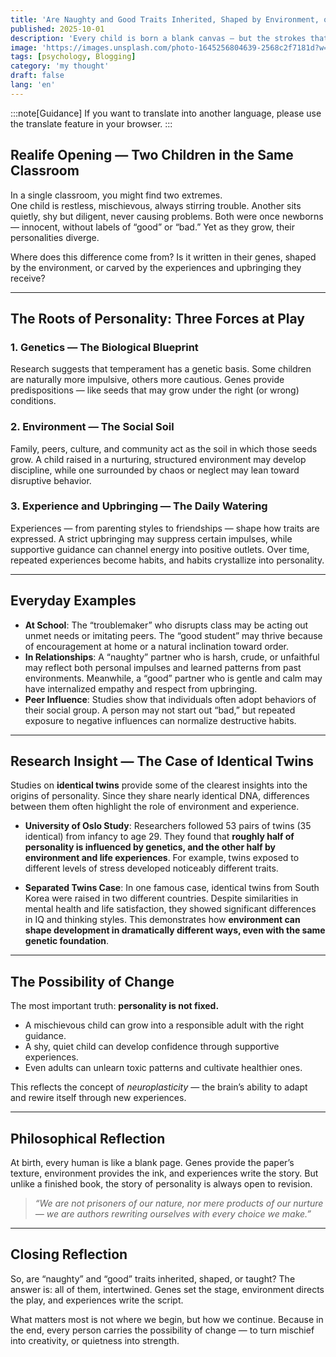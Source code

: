 ```yaml
---
title: 'Are Naughty and Good Traits Inherited, Shaped by Environment, or Formed Through Experience?'
published: 2025-10-01
description: 'Every child is born a blank canvas — but the strokes that paint their character come from many hands.'
image: 'https://images.unsplash.com/photo-1645256804639-2568c2f7181d?w=600&auto=format&fit=crop&q=60&ixlib=rb-4.1.0&ixid=M3wxMjA3fDB8MHxzZWFyY2h8Mjh8fG5hdWdodHl8ZW58MHx8MHx8fDA%3D'
tags: [psychology, Blogging]
category: 'my thought'
draft: false 
lang: 'en'
---
```


:::note[Guidance]
If you want to translate into another language, please use the translate feature in your browser.
:::

## Realife Opening — Two Children in the Same Classroom

In a single classroom, you might find two extremes.  
One child is restless, mischievous, always stirring trouble. Another sits quietly, shy but diligent, never causing problems. Both were once newborns — innocent, without labels of “good” or “bad.” Yet as they grow, their personalities diverge.  

Where does this difference come from? Is it written in their genes, shaped by the environment, or carved by the experiences and upbringing they receive?

---

## The Roots of Personality: Three Forces at Play

### 1. Genetics — The Biological Blueprint  

Research suggests that temperament has a genetic basis. Some children are naturally more impulsive, others more cautious. Genes provide predispositions — like seeds that may grow under the right (or wrong) conditions.  

### 2. Environment — The Social Soil  

Family, peers, culture, and community act as the soil in which those seeds grow. A child raised in a nurturing, structured environment may develop discipline, while one surrounded by chaos or neglect may lean toward disruptive behavior.  

### 3. Experience and Upbringing — The Daily Watering  

Experiences — from parenting styles to friendships — shape how traits are expressed. A strict upbringing may suppress certain impulses, while supportive guidance can channel energy into positive outlets. Over time, repeated experiences become habits, and habits crystallize into personality.  

---

## Everyday Examples

- **At School**: The “troublemaker” who disrupts class may be acting out unmet needs or imitating peers. The “good student” may thrive because of encouragement at home or a natural inclination toward order.  
- **In Relationships**: A “naughty” partner who is harsh, crude, or unfaithful may reflect both personal impulses and learned patterns from past environments. Meanwhile, a “good” partner who is gentle and calm may have internalized empathy and respect from upbringing.  
- **Peer Influence**: Studies show that individuals often adopt behaviors of their social group. A person may not start out “bad,” but repeated exposure to negative influences can normalize destructive habits.  

---

## Research Insight — The Case of Identical Twins

Studies on **identical twins** provide some of the clearest insights into the origins of personality. Since they share nearly identical DNA, differences between them often highlight the role of environment and experience.  

- **University of Oslo Study**: Researchers followed 53 pairs of twins (35 identical) from infancy to age 29. They found that **roughly half of personality is influenced by genetics, and the other half by environment and life experiences**. For example, twins exposed to different levels of stress developed noticeably different traits.  

- **Separated Twins Case**: In one famous case, identical twins from South Korea were raised in two different countries. Despite similarities in mental health and life satisfaction, they showed significant differences in IQ and thinking styles. This demonstrates how **environment can shape development in dramatically different ways, even with the same genetic foundation**.  

---

## The Possibility of Change

The most important truth: **personality is not fixed.**  
- A mischievous child can grow into a responsible adult with the right guidance.  
- A shy, quiet child can develop confidence through supportive experiences.  
- Even adults can unlearn toxic patterns and cultivate healthier ones.  

This reflects the concept of *neuroplasticity* — the brain’s ability to adapt and rewire itself through new experiences.

---

## Philosophical Reflection

At birth, every human is like a blank page. Genes provide the paper’s texture, environment provides the ink, and experiences write the story. But unlike a finished book, the story of personality is always open to revision.  

> *“We are not prisoners of our nature, nor mere products of our nurture — we are authors rewriting ourselves with every choice we make.”*

---

## Closing Reflection

So, are “naughty” and “good” traits inherited, shaped, or taught? The answer is: all of them, intertwined. Genes set the stage, environment directs the play, and experiences write the script.  

What matters most is not where we begin, but how we continue. Because in the end, every person carries the possibility of change — to turn mischief into creativity, or quietness into strength.  
